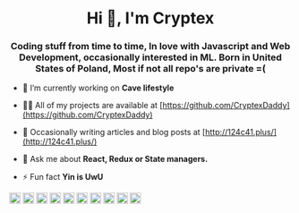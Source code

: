 <h1 align="center">Hi 👋, I'm Cryptex</h1>
<h3 align="center">Coding stuff from time to time, In love with Javascript and Web Development, occasionally interested in ML. Born in United States of Poland, Most if not all repo's are private =(</h3>

- 🔭 I’m currently working on **Cave lifestyle**

- 👨‍💻 All of my projects are available at [https://github.com/CryptexDaddy](https://github.com/CryptexDaddy)

- 📝 Occasionally writing articles and blog posts at [http://124c41.plus/](http://124c41.plus/)

- 💬 Ask me about **React, Redux or State managers.**

- ⚡ Fun fact **Yin is UwU**

<p align="left"><img src="https://devicons.github.io/devicon/devicon.git/icons/react/react-original-wordmark.svg" alt="react" width="20" height="20"/> <img src="https://devicons.github.io/devicon/devicon.git/icons/django/django-original.svg" alt="django" width="20" height="20"/> <img src="https://devicons.github.io/devicon/devicon.git/icons/javascript/javascript-original.svg" alt="javascript" width="20" height="20"/> <img src="https://devicons.github.io/devicon/devicon.git/icons/mongodb/mongodb-original-wordmark.svg" alt="mongodb" width="20" height="20"/> <img src="https://devicons.github.io/devicon/devicon.git/icons/mysql/mysql-original-wordmark.svg" alt="mysql" width="20" height="20"/> <img src="https://devicons.github.io/devicon/devicon.git/icons/nodejs/nodejs-original-wordmark.svg" alt="nodejs" width="20" height="20"/> <img src="https://devicons.github.io/devicon/devicon.git/icons/python/python-original-wordmark.svg" alt="python" width="20" height="20"/> <img src="https://devicons.github.io/devicon/devicon.git/icons/linux/linux-original.svg" alt="linux" width="20" height="20"/> <img src="https://devicons.github.io/devicon/devicon.git/icons/redux/redux-original.svg" alt="redux" width="20" height="20"/> <img src="https://devicons.github.io/devicon/devicon.git/icons/express/express-original-wordmark.svg" alt="express" width="20" height="20"/></p>
